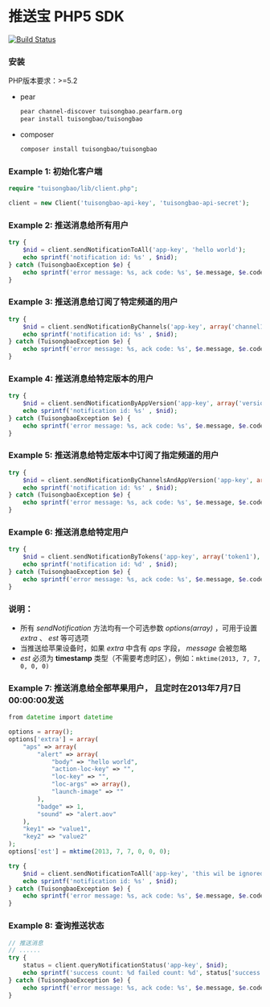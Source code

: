 # 推送宝 PHP5 SDK

[![Build Status](https://travis-ci.org/tuisongbao/php5-sdk.png?branch=master)](https://travis-ci.org/tuisongbao/php5-sdk)

### 安装

PHP版本要求：>=5.2

- pear

    ```bash
    pear channel-discover tuisongbao.pearfarm.org
    pear install tuisongbao/tuisongbao
    ```

- composer

    ```bash
    composer install tuisongbao/tuisongbao
    ```

### Example 1:  初始化客户端

```php
require "tuisongbao/lib/client.php";

client = new Client('tuisongbao-api-key', 'tuisongbao-api-secret');
```

### Example 2: 推送消息给所有用户

```php
try {
    $nid = client.sendNotificationToAll('app-key', 'hello world');
    echo sprintf('notification id: %s' , $nid);
} catch (TuisongbaoException $e) {
    echo sprintf('error message: %s, ack code: %s', $e.message, $e.code);
}
```

### Example 3: 推送消息给订阅了特定频道的用户

```php
try {
    $nid = client.sendNotificationByChannels('app-key', array('channel1'), 'hello world');
    echo sprintf('notification id: %s' , $nid);
} catch (TuisongbaoException $e) {
    echo sprintf('error message: %s, ack code: %s', $e.message, $e.code);
}
```

### Example 4: 推送消息给特定版本的用户

```php
try {
    $nid = client.sendNotificationByAppVersion('app-key', array('version1'), 'hello world');
    echo sprintf('notification id: %s' , $nid);
} catch (TuisongbaoException $e) {
    echo sprintf('error message: %s, ack code: %s', $e.message, $e.code);
}
```

### Example 5: 推送消息给特定版本中订阅了指定频道的用户

```php
try {
    $nid = client.sendNotificationByChannelsAndAppVersion('app-key', array('channel1'), array('version1'), 'hello world');
    echo sprintf('notification id: %s' , $nid);
} catch (TuisongbaoException $e) {
    echo sprintf('error message: %s, ack code: %s', $e.message, $e.code);
}
```

### Example 6: 推送消息给特定用户

```php
try {
    $nid = client.sendNotificationByTokens('app-key', array('token1'), 'hello world');
    echo sprintf('notification id: %d' , $nid);
} catch (TuisongbaoException $e) {
    echo sprintf('error message: %s, ack code: %s', $e.message, $e.code);
}
```

### 说明：

* 所有 *sendNotification* 方法均有一个可选参数 *options(array)* ，可用于设置 *extra* 、 *est* 等可选项
* 当推送给苹果设备时，如果 *extra* 中含有 *aps* 字段， *message* 会被忽略
* *est* 必须为 **timestamp**  类型（不需要考虑时区），例如：`mktime(2013, 7, 7, 0, 0, 0)`

### Example 7: 推送消息给全部苹果用户， 且定时在2013年7月7日 00:00:00发送

```php
from datetime import datetime

options = array();
options['extra'] = array(
    "aps" => array(
        "alert" => array(
            "body" => "hello world",
            "action-loc-key" => "",
            "loc-key" => "",
            "loc-args" => array(),
            "launch-image" => ""
        ),
        "badge" => 1,
        "sound" => "alert.aov"
    ),
    "key1" => "value1",
    "key2" => "value2"
);
options['est'] = mktime(2013, 7, 7, 0, 0, 0);

try {
    $nid = client.sendNotificationToAll('app-key', 'this wil be ignored', options);
    echo sprintf('notification id: %s' , $nid);
} catch (TuisongbaoException $e) {
    echo sprintf('error message: %s, ack code: %s', $e.message, $e.code);
}
```

### Example 8: 查询推送状态

```php
// 推送消息
// ......
try {
    status = client.queryNotificationStatus('app-key', $nid);
    echo sprintf('success count: %d failed count: %d', status['success'], status['failed']);
} catch (TuisongbaoException $e) {
    echo sprintf('error message: %s, ack code: %s', $e.message, $e.code);
}
```